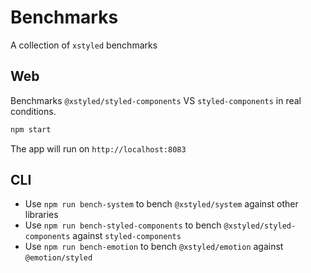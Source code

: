 # Benchmarks

A collection of `xstyled` benchmarks

## Web

Benchmarks `@xstyled/styled-components` VS `styled-components` in real conditions.

```bash
npm start
```

The app will run on `http://localhost:8083`

## CLI

- Use `npm run bench-system` to bench `@xstyled/system` against other libraries
- Use `npm run bench-styled-components` to bench `@xstyled/styled-components` against `styled-components`
- Use `npm run bench-emotion` to bench `@xstyled/emotion` against `@emotion/styled`
